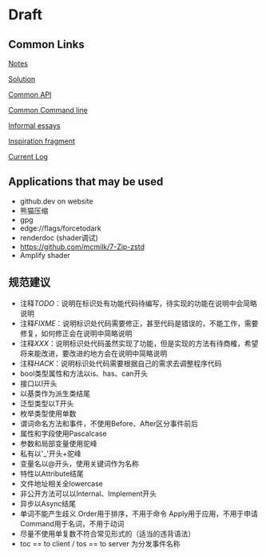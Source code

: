 # Draft

## Common Links

[Notes](./Note/Notes.md)

[Solution](./Note/Solution/Solution.md)

[Common API](./Note/Common%20API.md)

[Common Command line](./Note/Common%20Command%20line.md)

[Informal essays](./.secrets/Informal%20essays/Informal%20essays.md)

[Inspiration fragment](./.secrets/Informal%20essays/Inspiration%20fragment.md)

[Current Log](./LegacyLog/TODO&LOG.md)

## Applications that may be used

- github.dev on website
- 熊猫压缩
- gpg
- edge://flags/forcetodark
- renderdoc (shader调试)
- <https://github.com/mcmilk/7-Zip-zstd>
- Amplify shader

## 规范建议

- 注释*TODO*：说明在标识处有功能代码待编写，待实现的功能在说明中会简略说明
- 注释*FIXME*：说明标识处代码需要修正，甚至代码是错误的，不能工作，需要修复，如何修正会在说明中简略说明
- 注释*XXX*：说明标识处代码虽然实现了功能，但是实现的方法有待商榷，希望将来能改进，要改进的地方会在说明中简略说明
- 注释*HACK*：说明标识处代码需要根据自己的需求去调整程序代码
- bool类型属性和方法以is、has、can开头
- 接口以I开头
- 以基类作为派生类结尾
- 泛型类型以T开头
- 枚举类型使用单数
- 谓词命名方法和事件，不使用Before、After区分事件前后
- 属性和字段使用Pascalcase
- 参数和局部变量使用驼峰
- 私有以'_'开头+驼峰
- 变量名以@开头，使用关键词作为名称
- 特性以Attribute结尾
- 文件地址相关全lowercase
- 非公开方法可以以Internal、Implement开头
- 异步以Async结尾
- 单词不能产生歧义
  Order用于排序，不用于命令
  Apply用于应用，不用于申请
  Command用于名词，不用于动词
- 尽量不使用单复数不符合常见形式的（适当的违背语法）
- toc == to client / tos == to server 为分发事件名称
